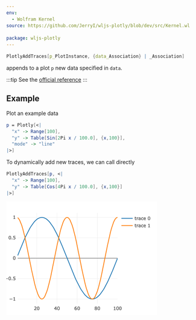 ```yaml
---
env:
  - Wolfram Kernel
source: https://github.com/JerryI/wljs-plotly/blob/dev/src/Kernel.wl

package: wljs-plotly
---
```

```mathematica
PlotlyAddTraces[p_PlotInstance, {data_Association} | _Association]
```

appends to a plot `p` new data specified in `data`.

:::tip
See the [official reference](https://plotly.com/javascript/plotlyjs-function-reference/)
:::

## Example
Plot an example data

```mathematica
p = Plotly[<|
  "x" -> Range[100],
  "y" -> Table[Sin[2Pi x / 100.0], {x,100}],
  "mode" -> "line"
|>]
```

To dynamically add new traces, we can call directly

```mathematica
PlotlyAddTraces[p, <|
  "x" -> Range[100],
  "y" -> Table[Cos[4Pi x / 100.0], {x,100}]
|>]
```

![](../../../imgs/test1123.png)

